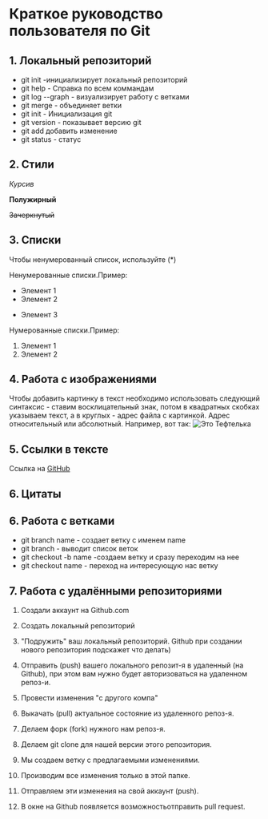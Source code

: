 # Краткое руководство пользователя по Git
## 1. Локальный репозиторий
* git init -инициализирует локальный репозиторий
* git help - Справка по всем коммандам
* git log --graph - визуализирует работу с ветками
* git merge - объединяет ветки 
* git init - Инициализация git
* git version - показывает версию git
* git add добавить изменение
* git status - статус
## 2. Стили
*Курсив*

**Полужирный**

~~Зачеркнутый~~
## 3. Списки
Чтобы ненумерованный список, используйте (*)

Ненумерованные списки.Пример:
* Элемент 1
* Элемент 2
+ Элемент 3

Нумерованные списки.Пример:
1. Элемент 1
2. Элемент 2
## 4. Работа с изображениями
Чтобы добавить картинку в текст необходимо использовать следующий синтаксис - ставим восклицательный знак, потом в квадратных скобках указываем текст, а в круглых - адрес файла с картинкой. Адрес относительный или абсолютный. Например, вот так:
![Это Тефтелька](Teftelka.jpg)

## 5. Ссылки в тексте
Ссылка на [GitHub](https://github.com/)
## 6. Цитаты
>
## 6. Работа с ветками
* git branch name - создает ветку с именем name
* git branch - выводит список веток
* git checkout -b name -создаем ветку и сразу переходим на нее
* git checkout name - переход на интересующую нас ветку
## 7. Работа с удалёнными репозиториями
1. Создали аккаунт на Github.com
2. Создать локальный репозиторий
3. "Подружить" ваш локальный репозиторий. Github при создании нового репозитория подскажет что делать)
4. Отправить (push) вашего локального репозит-я в удаленный (на Github), при этом вам нужно будет авторизоваться на удаленном репоз-и.
5. Провести изменения "с другого компа"
6. Выкачать (pull) актуальное состояние из удаленного репоз-я.


1. Делаем форк (fork) нужного нам репоз-я.
2. Делаем git clone для нашей версии этого репозитория.
3. Мы создаем ветку с предлагаемыми изменениями.
4. Производим все изменения только в этой папке.
5. Отправляем эти изменения на свой аккаунт (push).
6. В окне на Github появляется возможностьотправить pull request.